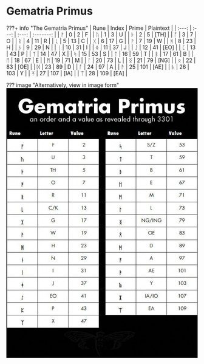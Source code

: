 # Gematria Primus

???+ info "The Gematria Primus"
    | Rune  | Index | Prime | Plaintext |
    | :---: | :---: | :---: | :-------: |
    |   ᚠ   |   0   |   2   |     F     |
    |   ᚢ   |   1   |   3   |     U     |
    |   ᚦ   |   2   |   5   |  \[TH\]   |
    |   ᚩ   |   3   |   7   |     O     |
    |   ᚱ   |   4   |  11   |     R     |
    |   ᚳ   |   5   |  13   |     C     |
    |   ᚷ   |   6   |  17   |     G     |
    |   ᚹ   |   7   |  19   |     W     |
    |   ᚻ   |   8   |  23   |     H     |
    |   ᚾ   |   9   |  29   |     N     |
    |   ᛁ   |  10   |  31   |     I     |
    |   ᛄ   |  11   |  37   |     J     |
    |   ᛇ   |  12   |  41   |  \[EO\]   |
    |   ᛈ   |  13   |  43   |     P     |
    |   ᛉ   |  14   |  47   |     X     |
    |   ᛋ   |  15   |  53   |     S     |
    |   ᛏ   |  16   |  59   |     T     |
    |   ᛒ   |  17   |  61   |     B     |
    |   ᛖ   |  18   |  67   |     E     |
    |   ᛗ   |  19   |  71   |     M     |
    |   ᛚ   |  20   |  73   |     L     |
    |   ᛝ   |  21   |  79   |  \[NG\]   |
    |   ᛟ   |  22   |  83   |  \[OE\]   |
    |   ᛞ   |  23   |  89   |     D     |
    |   ᚪ   |  24   |  97   |     A     |
    |   ᚫ   |  25   |  101  |  \[AE\]   |
    |   ᚣ   |  26   |  103  |     Y     |
    |   ᛡ   |  27   |  107  |  \[IA\]   |
    |   ᛠ   |  28   |  109  |  \[EA\]   |

??? image "Alternatively, view in image form"
    ![Gematria Primus](./../assets/images/gematria-primus.jpg)
